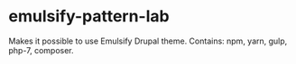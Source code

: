 # emulsify-pattern-lab
Makes it possible to use Emulsify Drupal theme. Contains: npm, yarn, gulp, php-7, composer.
